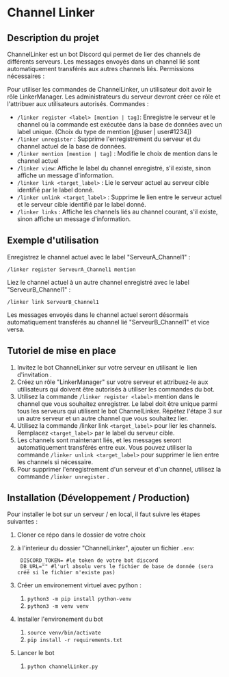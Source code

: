 # Channel Linker

## Description du projet

ChannelLinker est un bot Discord qui permet de lier des channels de différents serveurs. Les messages envoyés dans un channel lié sont automatiquement transférés aux autres channels liés.
Permissions nécessaires :

Pour utiliser les commandes de ChannelLinker, un utilisateur doit avoir le rôle LinkerManager. Les administrateurs du serveur devront créer ce rôle et l'attribuer aux utilisateurs autorisés.
Commandes :

- `/linker register <label> [mention | tag]`: Enregistre le serveur et le channel où la commande est exécutée dans la base de données avec un label unique. (Choix du type de mention [@user | user#1234])
- `/linker unregister` : Supprime l'enregistrement du serveur et du channel actuel de la base de données.
- `/linker mention [mention | tag]` : Modifie le choix de mention dans le channel actuel
- `/linker view`: Affiche le label du channel enregistré, s'il existe, sinon affiche un message d'information.
- `/linker link <target_label>` : Lie le serveur actuel au serveur cible identifié par le label donné.
- `/linker unlink <target_label>` : Supprime le lien entre le serveur actuel et le serveur cible identifié par le label donné.
- `/linker links` : Affiche les channels liés au channel courant, s'il existe, sinon affiche un message d'information.

## Exemple d'utilisation

Enregistrez le channel actuel avec le label "ServeurA_Channel1" :

`/linker register ServeurA_Channel1 mention`

Liez le channel actuel à un autre channel enregistré avec le label "ServeurB_Channel1" :

`/linker link ServeurB_Channel1`

Les messages envoyés dans le channel actuel seront désormais automatiquement transférés au channel lié "ServeurB_Channel1" et vice versa.

## Tutoriel de mise en place

1. Invitez le bot ChannelLinker sur votre serveur en utilisant le  lien d'invitation .
2. Créez un rôle "LinkerManager" sur votre serveur et attribuez-le aux utilisateurs qui doivent être autorisés à utiliser les commandes du bot.
3. Utilisez la commande `/linker register <label>` mention dans le channel que vous souhaitez enregistrer. Le label doit être unique parmi tous les serveurs qui utilisent le bot ChannelLinker.
Répétez l'étape 3 sur un autre serveur et un autre channel que vous souhaitez lier.
4. Utilisez la commande /linker link `<target_label>` pour lier les channels. Remplacez `<target_label>` par le label du serveur cible.
5. Les channels sont maintenant liés, et les messages seront automatiquement transférés entre eux. Vous pouvez utiliser la commande `/linker unlink <target_label>` pour supprimer le lien entre les channels si nécessaire.
6. Pour supprimer l'enregistrement d'un serveur et d'un channel, utilisez la commande `/linker unregister` .

## Installation (Développement / Production)

Pour installer le bot sur un serveur / en local, il faut suivre les étapes suivantes :

1. Cloner ce répo dans le dossier de votre choix
2. à l'interieur du dossier "ChannelLinker", ajouter un fichier `.env`:

   ```console
    DISCORD_TOKEN= #le token de votre bot discord
    DB_URL="" #l'url absolu vers le fichier de base de donnée (sera créé si le fichier n'existe pas)
   ```

3. Créer un environement virtuel avec python :
   1. `python3 -m pip install python-venv`
   2. `python3 -m venv venv`
4. Installer l'environement du bot
   1. `source venv/bin/activate`
   2. `pip install -r requirements.txt`
5. Lancer le bot
   1. `python channelLinker.py`
